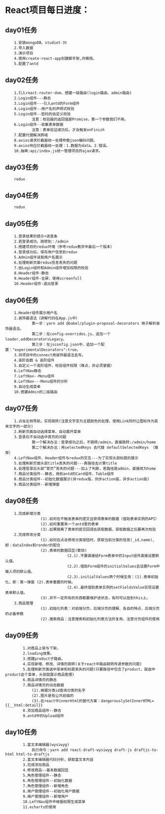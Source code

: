 # React项目每日进度：

## day01任务
		1.安装mongoDB、studiot-3t
		2.导入数据
		3.演示项目
		4.使用create-react-app创建脚手架,并精简。
		5.配置了antd

## day02任务
		1.引入react-router-dom，搭建一级路由(login路由、admin路由)
		2.Login组件---静态
		3.Login组件---引入antd的Form组件
		4.Login组件--用户名的声明式校验
		5.Login组件--密码的自定义校验
				注意：校验器的返回值是Promise，第一个参数我们不用。
		6.Login组件--收集表单数据
				注意：表单验证成功后，才会触发onFinish
		7.配置代理解决跨域
		8.axios请求拦截器统一处理参数json编码问题。
		9.axios响应拦截器统一处理：1.数据为data。2.错误。
		10.抽离:api/index.js统一管理项目的ajax请求。

## day03任务
		redux

## day04任务
		redux

## day05任务
		1.登录结果的提示+进度条
		2.若登录成功，跳转到：/admin
		3.搭建项目的redux环境（参考redux教学中最后一个版本）
		4.登录成功后，保存用户信息到redux
		5.Admin组件读取用户名展示
		6.处理刷新页面redux信息丢失的问题
		7.给Login组件和Admin组件增加权限的校验
		8.Header组件-静态
		9.Header组件-全屏，使用screenfull
		10.Header组件-退出登录

## day06任务
		1.Header组件展示用户名
		2.装饰器语法（讲解代码在App.js中）
				第一步：yarn add @babel/plugin-proposal-decorators 用于解析装饰器语法。
				第二步：在config-overrides.js，追加一个loader,addDecoratorsLegacy。
				第三步：在jsconfig.json中，追加一个配置："experimentalDecorators":true。
		3.将项目中的connect用装饰器语法去写。
		4.高阶函数 & 高阶组件
		5.自定义一个高阶组件，校验组件权限（难点，非必须掌握）
		6.LeftNav静态
		7.LeftNav--Menu组件
		8.LeftNav---Menu组件的分析
		9.自动生成菜单
		10.搭建Admin的二级路由

## day07任务
		1.点击左侧导航，实现跳转(注意文字变为主题颜色的处理，使用Link同时让图标作为菜单文字的一部分)
		2.刷新页面自动选择菜单、自动展开菜单
		3.登录后不自动选中首页的问题
				第一个解决办法：登录成功之后，不跳转/admin，直接跳转:/admin/home
				第二个解决办法：用selectedKeys 去代替 defaultSelectedKeys （推荐）
		4.LeftNav组件、Header组件与redux的交互---为了实现头部标题的展示
		5.处理刷新页面头部title丢失的问题---靠路径去计算title
		6.处理登录后头部“首页”丢失的问题---加上了判断，若路径是admin，直接改为home
		7.商品分类组件--静态，用到antd的Card组件、Table组件
		8.商品分类组件--初始化数据展示(非redux版，同步action版，异步action版)
		9.商品分类组件--新增弹窗

## day08任务
		1.完成新增分类
					(1).如何在不触发表单的提交且获得表单的数据（借助表单实例的API）
					(2).如何重置来一个antd里的表单
					(3).如果脱离了表单的提交回调去获取数据，获取数据之后要再次校验
		2.完成修改分类
					(1).如何在点击修改分类按钮时，获取当前分类的信息(_id,name),即：dataIndex和render的配合
					(2).表单的数据回显(繁琐)
								(2.1).不要直接给Form表单中的Input组件直接设置默认值。
								(2.2).借助Form组件的initialValues去设置Form中输入项的默认值。
								(2.3).initialValues两个时候生效：(1).表单初始化，即：第一弹窗 (2).表单重置的时候。
								(2.4).最终借助表单实例的setFieldsValue实现设置表单默认值。
					(3).并不一定所有的东西都要维护进状态，有时可以挂到this上。
		3.商品管理
					(1).初始化列表：对前端分页、后端分页的理解、各自的特点、后端分页的必备参数
					(2).搜索商品：注意搜索和初始化列表方法的复用，注意分页组件的使用

## day09任务
			1.对商品上架与下架。
			2.loading效果。
			3.搭建product子路由。
			4.实现新增、修改、详情的跳转(关于react中路由跳转传递参数的问题)
			5.处理刷新页面选中菜单和标题丢失的问题(只要路径中包含了product，就选中product这个菜单，头部就展示商品管理)
			6.商品详情页的静态
			7.商品详情页的动态数据
				(1).根据分类id查询分类的名字
				(2).图片是有公共前缀的
				(3).在react中innerHtml的替代方案：dangerouslySetInnerHTML={{__html:detail}}
			8.添加商品组件--静态
			9.antd中的Upload组件

## day10任务
			1.富文本编辑器(wysiwyg)
				执行命令：yarn add react-draft-wysiwyg draft-js draftjs-to-html html-to-draftjs
			2.富文本编辑器代码分析，获取富文本内容
			3.完成添加商品
			4.修改商品--基本数据回显
			5.角色管理组件--静态
			6.角色管理组件--初始化数据
			7.角色管理组件--新增角色
			8.用户管理组件--初始化用户数据
			9.用户管理组件--新增用户
			10.LeftNav组件中根据权限生成菜单
			11.echarts的使用